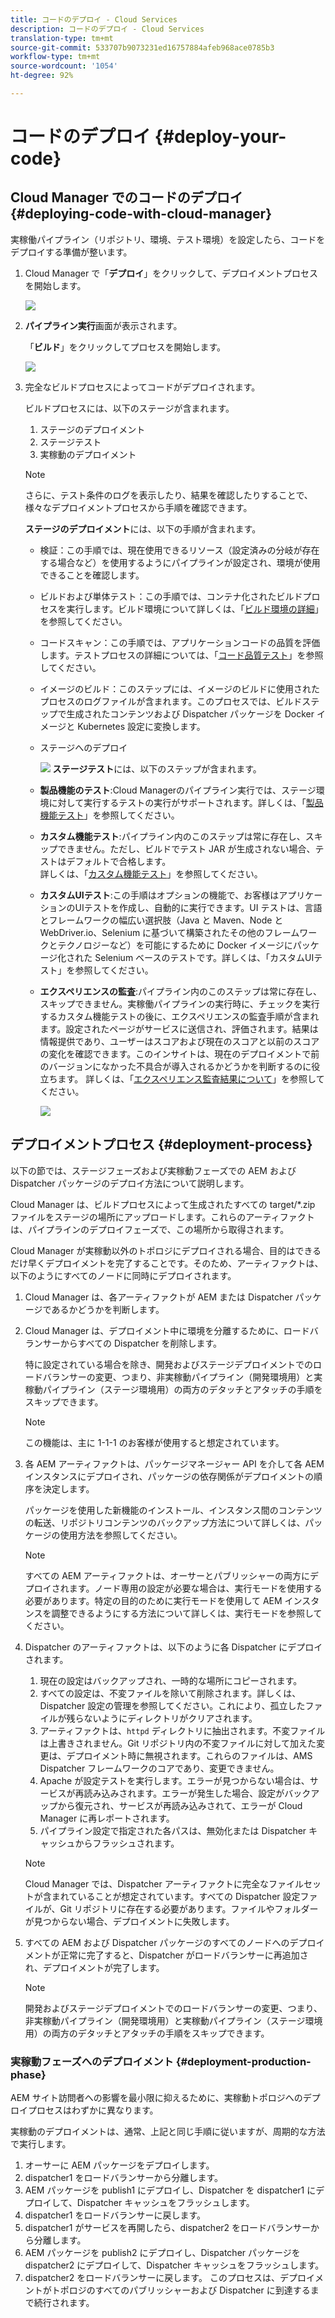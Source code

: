 ```yaml
---
title: コードのデプロイ - Cloud Services
description: コードのデプロイ - Cloud Services
translation-type: tm+mt
source-git-commit: 533707b9073231ed16757884afeb968ace0785b3
workflow-type: tm+mt
source-wordcount: '1054'
ht-degree: 92%

---
```



# コードのデプロイ {#deploy-your-code}

## Cloud Manager でのコードのデプロイ {#deploying-code-with-cloud-manager}

実稼働パイプライン（リポジトリ、環境、テスト環境）を設定したら、コードをデプロイする準備が整います。

1. Cloud Manager で「**デプロイ**」をクリックして、デプロイメントプロセスを開始します。

   ![](assets/deploy-code1.png)


1. **パイプライン実行**&#x200B;画面が表示されます。

   「**ビルド**」をクリックしてプロセスを開始します。

   ![](assets/deploy-code2.png)

1. 完全なビルドプロセスによってコードがデプロイされます。

   ビルドプロセスには、以下のステージが含まれます。

   1. ステージのデプロイメント
   1. ステージテスト
   1. 実稼動のデプロイメント

   >[!NOTE]
   >
   >さらに、テスト条件のログを表示したり、結果を確認したりすることで、様々なデプロイメントプロセスから手順を確認できます。

   **ステージのデプロイメント**&#x200B;には、以下の手順が含まれます。

   * 検証：この手順では、現在使用できるリソース（設定済みの分岐が存在する場合など）を使用するようにパイプラインが設定され、環境が使用できることを確認します。
   * ビルドおよび単体テスト：この手順では、コンテナ化されたビルドプロセスを実行します。ビルド環境について詳しくは、「[ビルド環境の詳細](/help/onboarding/getting-access-to-aem-in-cloud/build-environment-details.md)」を参照してください。
   * コードスキャン：この手順では、アプリケーションコードの品質を評価します。テストプロセスの詳細については、「[コード品質テスト](/help/implementing/cloud-manager/code-quality-testing.md)」を参照してください。
   * イメージのビルド：このステップには、イメージのビルドに使用されたプロセスのログファイルが含まれます。このプロセスでは、ビルドステップで生成されたコンテンツおよび Dispatcher パッケージを Docker イメージと Kubernetes 設定に変換します。
   * ステージへのデプロイ

      ![](assets/stage-deployment.png)
   **ステージテスト**&#x200B;には、以下のステップが含まれます。

   * **製品機能のテスト**:Cloud Managerのパイプライン実行では、ステージ環境に対して実行するテストの実行がサポートされます。詳しくは、「[製品機能テスト](/help/implementing/cloud-manager/functional-testing.md#product-functional-testing)」を参照してください。

   * **カスタム機能テスト**:パイプライン内のこのステップは常に存在し、スキップできません。ただし、ビルドでテスト JAR が生成されない場合、テストはデフォルトで合格します。\
      詳しくは、「[カスタム機能テスト](/help/implementing/cloud-manager/functional-testing.md#custom-functional-testing)」を参照してください。

   * **カスタムUIテスト**:この手順はオプションの機能で、お客様はアプリケーションのUIテストを作成し、自動的に実行できます。UI テストは、言語とフレームワークの幅広い選択肢（Java と Maven、Node と WebDriver.io、Selenium に基づいて構築されたその他のフレームワークとテクノロジーなど）を可能にするために Docker イメージにパッケージ化された Selenium ベースのテストです。詳しくは、「カスタムUIテスト」を参照してください。


   * **エクスペリエンスの監査**:パイプライン内のこのステップは常に存在し、スキップできません。実稼働パイプラインの実行時に、チェックを実行するカスタム機能テストの後に、エクスペリエンスの監査手順が含まれます。設定されたページがサービスに送信され、評価されます。結果は情報提供であり、ユーザーはスコアおよび現在のスコアと以前のスコアの変化を確認できます。このインサイトは、現在のデプロイメントで前のバージョンになかった不具合が導入されるかどうかを判断するのに役立ちます。
詳しくは、「[エクスペリエンス監査結果について](/help/implementing/cloud-manager/experience-audit-testing.md)」を参照してください。

      ![](assets/stage-testing.png)





## デプロイメントプロセス {#deployment-process}

以下の節では、ステージフェーズおよび実稼動フェーズでの AEM および Dispatcher パッケージのデプロイ方法について説明します。

Cloud Manager は、ビルドプロセスによって生成されたすべての target/*.zip ファイルをステージの場所にアップロードします。これらのアーティファクトは、パイプラインのデプロイフェーズで、この場所から取得されます。

Cloud Manager が実稼動以外のトポロジにデプロイされる場合、目的はできるだけ早くデプロイメントを完了することです。そのため、アーティファクトは、以下のようにすべてのノードに同時にデプロイされます。

1. Cloud Manager は、各アーティファクトが AEM または Dispatcher パッケージであるかどうかを判断します。
1. Cloud Manager は、デプロイメント中に環境を分離するために、ロードバランサーからすべての Dispatcher を削除します。

   特に設定されている場合を除き、開発およびステージデプロイメントでのロードバランサーの変更、つまり、非実稼動パイプライン（開発環境用）と実稼動パイプライン（ステージ環境用）の両方のデタッチとアタッチの手順をスキップできます。

   >[!NOTE]
   >
   >この機能は、主に 1-1-1 のお客様が使用すると想定されています。

1. 各 AEM アーティファクトは、パッケージマネージャー API を介して各 AEM インスタンスにデプロイされ、パッケージの依存関係がデプロイメントの順序を決定します。

   パッケージを使用した新機能のインストール、インスタンス間のコンテンツの転送、リポジトリコンテンツのバックアップ方法について詳しくは、パッケージの使用方法を参照してください。

   >[!NOTE]
   >
   >すべての AEM アーティファクトは、オーサーとパブリッシャーの両方にデプロイされます。ノード専用の設定が必要な場合は、実行モードを使用する必要があります。特定の目的のために実行モードを使用して AEM インスタンスを調整できるようにする方法について詳しくは、実行モードを参照してください。

1. Dispatcher のアーティファクトは、以下のように各 Dispatcher にデプロイされます。

   1. 現在の設定はバックアップされ、一時的な場所にコピーされます。
   1. すべての設定は、不変ファイルを除いて削除されます。詳しくは、Dispatcher 設定の管理を参照してください。これにより、孤立したファイルが残らないようにディレクトリがクリアされます。
   1. アーティファクトは、`httpd` ディレクトリに抽出されます。不変ファイルは上書きされません。Git リポジトリ内の不変ファイルに対して加えた変更は、デプロイメント時に無視されます。これらのファイルは、AMS Dispatcher フレームワークのコアであり、変更できません。
   1. Apache が設定テストを実行します。エラーが見つからない場合は、サービスが再読み込みされます。エラーが発生した場合、設定がバックアップから復元され、サービスが再読み込みされて、エラーが Cloud Manager に再レポートされます。
   1. パイプライン設定で指定された各パスは、無効化または Dispatcher キャッシュからフラッシュされます。

   >[!NOTE]
   >
   >Cloud Manager では、Dispatcher アーティファクトに完全なファイルセットが含まれていることが想定されています。すべての Dispatcher 設定ファイルが、Git リポジトリに存在する必要があります。ファイルやフォルダーが見つからない場合、デプロイメントに失敗します。

1. すべての AEM および Dispatcher パッケージのすべてのノードへのデプロイメントが正常に完了すると、Dispatcher がロードバランサーに再追加され、デプロイメントが完了します。

   >[!NOTE]
   >
   >開発およびステージデプロイメントでのロードバランサーの変更、つまり、非実稼動パイプライン（開発環境用）と実稼動パイプライン（ステージ環境用）の両方のデタッチとアタッチの手順をスキップできます。

### 実稼動フェーズへのデプロイメント {#deployment-production-phase}

AEM サイト訪問者への影響を最小限に抑えるために、実稼動トポロジへのデプロイプロセスはわずかに異なります。

実稼動のデプロイメントは、通常、上記と同じ手順に従いますが、周期的な方法で実行します。

1. オーサーに AEM パッケージをデプロイします。
1. dispatcher1 をロードバランサーから分離します。
1. AEM パッケージを publish1 にデプロイし、Dispatcher を dispatcher1 にデプロイして、Dispatcher キャッシュをフラッシュします。
1. dispatcher1 をロードバランサーに戻します。
1. dispatcher1 がサービスを再開したら、dispatcher2 をロードバランサーから分離します。
1. AEM パッケージを publish2 にデプロイし、Dispatcher パッケージを dispatcher2 にデプロイして、Dispatcher キャッシュをフラッシュします。
1. dispatcher2 をロードバランサーに戻します。
このプロセスは、デプロイメントがトポロジのすべてのパブリッシャーおよび Dispatcher に到達するまで続行されます。


